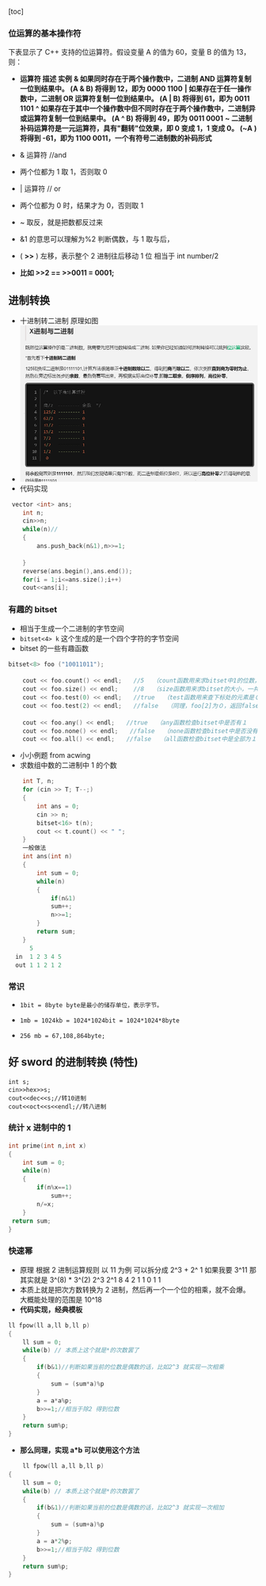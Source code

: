 [toc]

### 位运算的基本操作符

下表显示了 C++ 支持的位运算符。假设变量 A 的值为 60，变量 B 的值为 13，则：

- **运算符 描述 实例**
  **& 如果同时存在于两个操作数中，二进制 AND 运算符复制一位到结果中。 (A & B) 将得到 12，即为 0000 1100**
  **| 如果存在于任一操作数中，二进制 OR 运算符复制一位到结果中。 (A | B) 将得到 61，即为 0011 1101**
  **^ 如果存在于其中一个操作数中但不同时存在于两个操作数中，二进制异或运算符复制一位到结果中。 (A ^ B) 将得到 49，即为 0011 0001**
  **~ 二进制补码运算符是一元运算符，具有"翻转"位效果，即 0 变成 1，1 变成 0。 (~A ) 将得到 -61，即为 1100 0011，一个有符号二进制数的补码形式**

- & 运算符 //and
- 两个位都为 1 取 1，否则取 0
- | 运算符 // or
- 两个位都为 0 时，结果才为 0，否则取 1
- ~ 取反，就是把数都反过来

- &1 的意思可以理解为%2 判断偶数，与 1 取与后，
- ( **>>** ) 左移，表示整个 2 进制往后移动 1 位 相当于 int number/2
- **比如 >>2 == >>0011 = 0001;**

## 进制转换

- 十进制转二进制 原理如图
- ![img](img/10转2.png)
- 代码实现

```C++ {.line-numbers}
 vector <int> ans;
    int n;
    cin>>n;
    while(n)//
    {
        ans.push_back(n&1),n>>=1;

    }
    reverse(ans.begin(),ans.end());
    for(i = 1;i<=ans.size();i++)
    cout<<ans[i];
```

### 有趣的 bitset

- 相当于生成一个二进制的字节空间
- `bitset<4> k` 这个生成的是一个四个字符的字节空间
- bitset 的一些有趣函数

```C++ {.line-numbers}
bitset<8> foo ("10011011");

    cout << foo.count() << endl;　　//5　　（count函数用来求bitset中1的位数，foo中共有５个１
    cout << foo.size() << endl;　　 //8　　（size函数用来求bitset的大小，一共有８位
    cout << foo.test(0) << endl;　　//true　　（test函数用来查下标处的元素是０还是１，并返回false或true，此处foo[0]为１，返回true
    cout << foo.test(2) << endl;　　//false　　（同理，foo[2]为０，返回false

    cout << foo.any() << endl;　　//true　　（any函数检查bitset中是否有１
    cout << foo.none() << endl;　　//false　　（none函数检查bitset中是否没有１
    cout << foo.all() << endl;　　//false　　（all函数检查bitset中是全部为１
```

- 小小例题 from acwing
- 求数组中数的二进制中 1 的个数

```C++ {.line-numbers}
    int T, n;
    for (cin >> T; T--;)
    {
        int ans = 0;
        cin >> n;
        bitset<16> t(n);
        cout << t.count() << " ";
    }
    一般做法
    int ans(int n)
    {
        int sum = 0;
        while(n)
        {
            if(n&1)
            sum++;
            n>>=1;
        }
        return sum;
    }
      5
  in  1 2 3 4 5
  out 1 1 2 1 2
```

### 常识

-     1bit = 8byte byte是最小的储存单位，表示字节。
-     1mb = 1024kb = 1024*1024bit = 1024*1024*8byte
-     256 mb = 67,108,864byte;

## 好 sword 的进制转换 (特性)

    int s;
    cin>>hex>>s;
    cout<<dec<<s;//转10进制
    cout<<oct<<s<<endl;//转八进制

### 统计 x 进制中的 1

```C++ {.line-numbers}
int prime(int n,int x)
{
    int sum = 0;
    while(n)
    {
        if(n%x==1)
            sum++;
        n/=x;
    }
 return sum;
}
```

### 快速幂

- 原理 根据 2 进制运算规则 以 11 为例 可以拆分成 2^3 + 2^ 1 如果我要 3^11 那其实就是 3^(8) \* 3^(2)
  2^3 2^1
  8 4 2 1
  1 0 1 1
- 本质上就是把次方数转换为 2 进制，然后再一个一个位的相乘，就不会爆。 大概能处理的范围是 10^18
- **代码实现，经典模板**

```C++ {.line-numbers}
ll fpow(ll a,ll b,ll p)
{
    ll sum = 0;
    while(b) // 本质上这个就是*的次数罢了
    {
        if(b&1)//判断如果当前的位数是偶数的话，比如2^3 就实现一次相乘
        {
            sum = (sum*a)%p
        }
        a = a*a%p;
        b>>=1;//相当于除2 得到位数
    }
    return sum%p;
}

```

- **那么同理，实现 a\*b 可以使用这个方法**

```C++ {.line-numbers}
    ll fpow(ll a,ll b,ll p)
{
    ll sum = 0;
    while(b) // 本质上这个就是*的次数罢了
    {
        if(b&1)//判断如果当前的位数是偶数的话，比如2^3 就实现一次相加
        {
            sum = (sum+a)%p
        }
        a = a*2%p;
        b>>=1;//相当于除2 得到位数
    }
    return sum%p;
}
```
